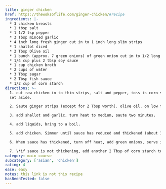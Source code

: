 ```yaml
---
title: ginger chicken
href: https://thewoksoflife.com/ginger-chicken/#recipe
ingredients: |-
  * 3 chicken breasts
  * 1 tbsp salt 
  * 1 1/2 tsp pepper
  * 3 Tbsp minced garlic
  * 4 inch long fresh ginger cut in to 1 inch long slim strips
  * 1 shallot diced
  * 2 Tbsp Olive oil
  * 1 bunch (approx. 7 green onions) of green onion cut in to 1/2 long pieces
  * 1/4 cup plus 2 tbsp soy sauce
  * 1 cup chicken broth
  * 2 cups of water 
  * 3 Tbsp sugar
  * 2 Tbsp fish sauce
  * 1/2 cup of corn starch
directions: >-
  1. cut raw chicken in to thin strips, salt and pepper, toss is corn starch,
  set aside.

  2. Saute ginger strips (except for 2 Tbsp worth), olive oil, on low for 5 minutes.

  3. add shallot and garlic, turn heat to medium, saute two minutes. 

  4. add liquids, bring to a boil. 

  5. add chicken. Simmer until sauce has reduced and thickened (about 10-15 minutes). When you think the sauce is almost thick enough, but not quite (about 2 minutes left), add the rest of the ginger. 

  6. When sauce has thickened, turn off heat, add green onions, serve immediately with rice. 

  7. \*if sauce is not thickening, add another 2 Tbsp of corn starch to about 1/4 cup of chicken broth, whisk together, add to sauce, stir and simmer for another 5 minutes.
category: main course
subcategory: ['asian', 'chicken']
rating: 4
ease: easy
notes: this link is not this recipe
hasBeenTested: false
---
```

